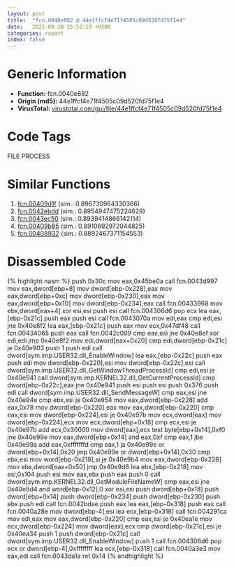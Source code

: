 ```yaml
---
layout: post
title:  "fcn.0040e882 @ 44e1ffcf4e71f4505c09d520fd75f1e4"
date:   2021-08-30 15:52:19 +0300
categories: report
index: false
---
```


# Generic Information
- **Function:** fcn.0040e882
- **Origin (md5):** 44e1ffcf4e71f4505c09d520fd75f1e4
- **VirusTotal:** [virustotal.com/gui/file/44e1ffcf4e71f4505c09d520fd75f1e4][virustotal_ref]

# Code Tags
<span class="tag" id="FILE">FILE</span>
<span class="tag" id="PROCESS">PROCESS</span>


# Similar Functions

1. [fcn.00409d1f][similar_1_ref] (sim.: 0.896730964330366)
2. [fcn.0042ebdd][similar_2_ref] (sim.: 0.8954947475224629)
3. [fcn.0043ec50][similar_3_ref] (sim.: 0.8939414866142114)
4. [fcn.00409b85][similar_4_ref] (sim.: 0.8910692972044825)
5. [fcn.00408932][similar_5_ref] (sim.: 0.8892467371154553)


# Disassembled Code

{% highlight nasm %}
push 0x30c
mov eax,0x45be0a
call fcn.0043d997
mov eax,dword[ebp+8]
mov dword[ebp-0x228],eax
mov eax,dword[ebp+0xc]
mov dword[ebp-0x230],eax
mov eax,dword[ebp+0x10]
mov dword[ebp-0x234],eax
call fcn.00433968
mov ebx,dword[eax+4]
xor esi,esi
push esi
call fcn.004306d6
pop ecx
lea eax,[ebp-0x21c]
push eax
push esi
call fcn.0043070a
mov edi,eax
cmp edi,esi
jne 0x40e8f2
lea eax,[ebp-0x21c]
push eax
mov ecx,0x47df48
call fcn.00434065
push eax
call fcn.0042c099
cmp eax,esi
jne 0x40e8ef
xor edi,edi
jmp 0x40e8f2
mov edi,dword[eax+0x20]
cmp edi,dword[ebp-0x21c]
je 0x40e903
push 1
push edi
call dword[sym.imp.USER32.dll_EnableWindow]
lea eax,[ebp-0x22c]
push eax
push edi
mov dword[ebp-0x220],esi
mov dword[ebp-0x22c],esi
call dword[sym.imp.USER32.dll_GetWindowThreadProcessId]
cmp edi,esi
je 0x40e941
call dword[sym.imp.KERNEL32.dll_GetCurrentProcessId]
cmp dword[ebp-0x22c],eax
jne 0x40e941
push esi
push esi
push 0x376
push edi
call dword[sym.imp.USER32.dll_SendMessageW]
cmp eax,esi
jne 0x40e94e
cmp ebx,esi
je 0x40e954
mov eax,dword[ebp-0x228]
add eax,0x78
mov dword[ebp-0x220],eax
mov eax,dword[ebp-0x220]
cmp eax,esi
mov dword[ebp-0x224],esi
je 0x40e97b
mov ecx,dword[eax]
mov dword[ebp-0x224],ecx
mov ecx,dword[ebp+0x18]
cmp ecx,esi
je 0x40e97b
add ecx,0x30000
mov dword[eax],ecx
test byte[ebp+0x14],0xf0
jne 0x40e99e
mov eax,dword[ebp+0x14]
and eax,0xf
cmp eax,1
jbe 0x40e99a
add eax,0xfffffffd
cmp eax,1
ja 0x40e99e
or dword[ebp+0x14],0x20
jmp 0x40e99e
or dword[ebp+0x14],0x30
cmp ebx,esi
mov word[ebp-0x218],si
je 0x40e9b4
mov eax,dword[ebp-0x228]
mov ebx,dword[eax+0x50]
jmp 0x40e9d6
lea ebx,[ebp-0x218]
mov esi,0x104
push esi
mov eax,ebx
push eax
push 0
call dword[sym.imp.KERNEL32.dll_GetModuleFileNameW]
cmp eax,esi
jne 0x40e9d4
and word[ebp-0x12],0
xor esi,esi
push dword[ebp+0x18]
push dword[ebp+0x14]
push dword[ebp-0x234]
push dword[ebp-0x230]
push ebx
push edi
call fcn.0042bdae
push eax
lea eax,[ebp-0x318]
push eax
call fcn.0040a28e
mov dword[ebp-4],esi
lea ecx,[ebp-0x318]
call fcn.004291ca
mov edi,eax
mov eax,dword[ebp-0x220]
cmp eax,esi
je 0x40ea1e
mov ecx,dword[ebp-0x224]
mov dword[eax],ecx
cmp dword[ebp-0x21c],esi
je 0x40ea34
push 1
push dword[ebp-0x21c]
call dword[sym.imp.USER32.dll_EnableWindow]
push 1
call fcn.004306d6
pop ecx
or dword[ebp-4],0xffffffff
lea ecx,[ebp-0x318]
call fcn.0040a3e3
mov eax,edi
call fcn.0043da1a
ret 0x14
{% endhighlight %}


[similar_1_ref]: /report/fcn.00409d1f@418e0921f3a9bd4f5bc0dcc59623b5a1
[similar_2_ref]: /report/fcn.0042ebdd@7b00dd8f2abf54a73bfb09681334ff78
[similar_3_ref]: /report/fcn.0043ec50@3b2d901eaca41ce14deca6a48c0c801a
[similar_4_ref]: /report/fcn.00409b85@418e0921f3a9bd4f5bc0dcc59623b5a1
[similar_5_ref]: /report/fcn.00408932@f5b8476c36459986b226c45654aeb016
[virustotal_ref]: https://www.virustotal.com/gui/file/44e1ffcf4e71f4505c09d520fd75f1e4